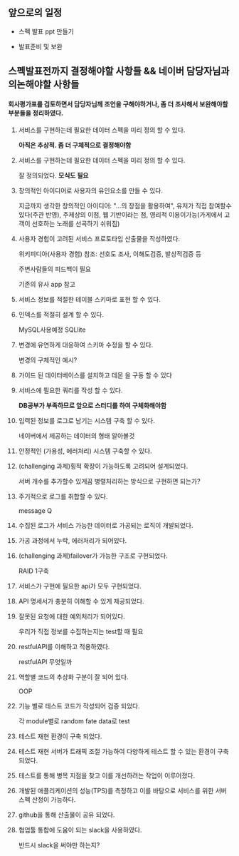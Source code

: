 ## 앞으로의 일정

- 스펙 발표 ppt 만들기

- 발표준비 및 보완


## 스펙발표전까지 결정해야할 사항들 && 네이버 담당자님과 의논해야할 사항들
#### 회사평가표를 검토하면서 담당자님께 조언을 구해야하거나, 좀 더 조사해서 보완해야할 부분들을 정리하였다.

1. 서비스를 구현하는데 필요한 데이터 스펙을 미리 정의 할 수 있다.

     __아직은 추상적. 좀 더 구체적으로 결정해야함__
2. 서비스를 구현하는데 필요한 데이터 스펙을 미리 정의 할 수 있다.

    잘 정의되었다. __모식도 필요__

3. 창의적인 아이디어로 사용자의 유인요소를 만들 수 있다.

    지금까지 생각한 창의적인 아이디어:  "...의 장점을 활용하여", 유저가 직접 참여할수있다(주관 반영),
    주제상의 이점, 웹 기반이라는 점, 영리적 이용이가능(가게에서 고객이 선호하는 노래를 선곡하기 쉬워짐)

4. 사용자 경험이 고려된 서비스 프로토타입 산출물을 작성하였다.

    위키피디아(사용자 경험) 참조: 선호도 조사, 이해도검증, 발상적검증 등

    주변사람들의 피드백이 필요

    기존의 유사 app 참고

5. 서비스 정보를 적절한 테이블 스키마로 표현 할 수 있다.
6. 인덱스를 적절히 설계 할 수 있다.

    MySQL사용예정
    SQLlite

7. 변경에 유연하게 대응하여 스키마 수정을 할 수 있다.

    변경의 구체적인 예시?

8. 가이드 된 데이터베이스를 설치하고 데몬 을 구동 할 수 있다

9. 서비스에 필요한 쿼리를 작성 할 수 있다.

    __DB공부가 부족하므로 앞으로 스터디를 하여 구체화해야함__

10. 입력된 정보를 로그로 남기는 시스템 구축 할 수 있다.

      네이버에서 제공하는 데이터의 형태 알아볼것
    
11. 안정적인 (가용성, 에러처리) 시스템 구축할 수 있다.

12. (challenging 과제)횡적 확장이 가능하도록 고려되어 설계되었다.

    서버 개수를 추가할수 있게끔 병렬처리하는 방식으로 구현하면 되는가?

13. 주기적으로 로그를 취합할 수 있다.

    message Q

14. 수집된 로그가 서비스 가능한 데이터로 가공되는 로직이 개발되었다.

15. 가공 과정에서 누락, 에러처리가 되어있다.

16. (challenging 과제)failover가 가능한 구조로 구현되었다.

    RAID 1구축

17. 서비스가 구현에 필요한 api가 모두 구현되었다.

18. API 명세서가 충분히 이해할 수 있게 제공되었다.

19. 잘못된 요청에 대한 예외처리가 되어있다.

    우리가 직접 정보를 수집하는지는 test할 때 필요
    
    
20. restfulAPI를 이해하고 적용하였다.

    restfulAPI 무엇일까
    
21. 역할별 코드의 추상화 구분이 잘 되어 있다.

    OOP

22. 기능 별로 테스트 코드가 작성되어 검증 되었다.

    각 module별로 random fate data로 test

23. 테스트 재현 환경이 구축 되었다.

24. 테스트 재현 서버가 트래픽 조절 가능하여 다양하게 테스트 할 수 있는 환경이 구축되었다.

25. 테스트를 통해 병목 지점을 찾고 이를 개선하려는 작업이 이루어졌다.

26. 개발된 애플리케이션의 성능(TPS)를 측정하고 이를 바탕으로 서비스를 위한 서버스펙 산정이 가능하다.

27. github을 통해 산출물이 공유 되었다.

28. 협업툴 통합에 도움이 되는 slack을 사용하였다.

    반드시 slack을 써야만 하는지?

